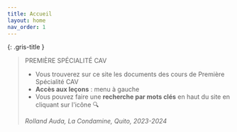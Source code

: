 ```yaml
---
title: Accueil
layout: home
nav_order: 1
---
```


{: .gris-title }
> PREMIÈRE SPÉCIALITÉ CAV
> - Vous trouverez sur ce site les documents des cours de Première Spécialité CAV
> - **Accès aux leçons** : menu à gauche
> - Vous pouvez faire une **recherche par mots clés** en haut du site en cliquant sur l'icône 🔍
>
> *Rolland Auda, La Condamine, Quito, 2023-2024*
